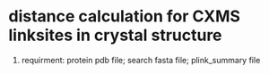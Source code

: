 # distance calculation for CXMS linksites in crystal structure
1. requirment:
  protein pdb file;
  search fasta file;
  plink_summary file